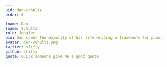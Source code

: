```yaml
---
uid: dan-schultz
order: 0

fname: Dan
lname: Schultz
role: Joggler
bio: Dan spent the majority of his life writing a framework for puns.
avatar: dan-schultz.png
twitter: slifty
github: slifty
quote: Quick someone give me a good quote
---
```

